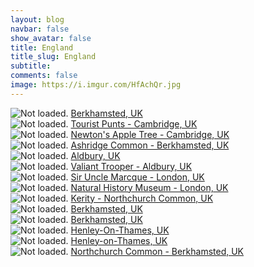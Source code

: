 ```yaml
---
layout: blog
navbar: false
show_avatar: false
title: England
title_slug: England
subtitle: 
comments: false
image: https://i.imgur.com/HfAchQr.jpg
---
```


<div class="img-container">
  <img src="https://i.imgur.com/JyLWxvr.jpg" alt="Not loaded." class="center-block">
  <a href="https://www.google.com/maps/search/?api=1&query=51.7600139,-0.5567500" target="_blank">
    <span class="img-caption-corner" style="display: inline;">Berkhamsted, UK</span>
  </a>  
</div> 


<div class="img-container">
  <img src="https://i.imgur.com/n9EbtV6.jpg" alt="Not loaded." class="center-block">
  <a href="https://www.google.com/maps/search/?api=1&query=52.2067000,0.1138278" target="_blank">
    <span class="img-caption-corner" style="display: inline;">Tourist Punts - Cambridge, UK</span>
  </a>  
</div> 


<div class="img-container">
  <img src="https://i.imgur.com/nG1FptS.jpg" alt="Not loaded." class="center-block">
  <a href="https://www.google.com/maps/search/?api=1&query=52.2072667,0.1180139" target="_blank">
    <span class="img-caption-corner" style="display: inline;">Newton&#x27;s Apple Tree - Cambridge, UK</span>
  </a>  
</div> 


<div class="img-container">
  <img src="https://i.imgur.com/2uByBT1.jpg" alt="Not loaded." class="center-block">
  <a href="https://www.google.com/maps/search/?api=1&query=51.7964167,-0.5690028" target="_blank">
    <span class="img-caption-corner" style="display: inline;">Ashridge Common - Berkhamsted, UK</span>
  </a>  
</div> 


<div class="img-container">
  <img src="https://i.imgur.com/a16DxW6.jpg" alt="Not loaded." class="center-block">
  <a href="https://www.google.com/maps/search/?api=1&query=51.8022833,-0.6022417" target="_blank">
    <span class="img-caption-corner" style="display: inline;">Aldbury, UK</span>
  </a>  
</div> 


<div class="img-container">
  <img src="https://i.imgur.com/Dp9QZoU.jpg" alt="Not loaded." class="center-block">
  <a href="https://www.google.com/maps/search/?api=1&query=51.8002889,-0.6030167" target="_blank">
    <span class="img-caption-corner" style="display: inline;">Valiant Trooper - Aldbury, UK</span>
  </a>  
</div> 


<div class="img-container">
  <img src="https://i.imgur.com/WUrmM3n.jpg" alt="Not loaded." class="center-block">
  <a href="https://www.google.com/maps/search/?api=1&query=51.7726820,-0.5760487" target="_blank">
    <span class="img-caption-corner" style="display: inline;">Sir Uncle Marcque  - London, UK</span>
  </a>  
</div> 


<div class="img-container">
  <img src="https://i.imgur.com/TrlSQK8.jpg" alt="Not loaded." class="center-block">
  <a href="https://www.google.com/maps/search/?api=1&query=51.4969361,-0.1742361" target="_blank">
    <span class="img-caption-corner" style="display: inline;">Natural History Museum - London, UK</span>
  </a>  
</div> 


<div class="img-container">
  <img src="https://i.imgur.com/kJGeOfP.jpg" alt="Not loaded." class="center-block">
  <a href="https://www.google.com/maps/search/?api=1&query=51.7728056,-0.5761194" target="_blank">
    <span class="img-caption-corner" style="display: inline;">Kerity - Northchurch Common, UK</span>
  </a>  
</div> 


<div class="img-container">
  <img src="https://i.imgur.com/GqiQLim.jpg" alt="Not loaded." class="center-block">
  <a href="https://www.google.com/maps/search/?api=1&query=51.6594628,-0.8043940" target="_blank">
    <span class="img-caption-corner" style="display: inline;">Berkhamsted, UK</span>
  </a>  
</div> 


<div class="img-container">
  <img src="https://i.imgur.com/LC5OpvS.jpg" alt="Not loaded." class="center-block">
  <a href="https://www.google.com/maps/search/?api=1&query=51.6544064,-0.8001839" target="_blank">
    <span class="img-caption-corner" style="display: inline;">Berkhamsted, UK</span>
  </a>  
</div> 


<div class="img-container">
  <img src="https://i.imgur.com/HfAchQr.jpg" alt="Not loaded." class="center-block">
  <a href="https://www.google.com/maps/search/?api=1&query=51.6033087,-0.8810358" target="_blank">
    <span class="img-caption-corner" style="display: inline;">Henley-On-Thames, UK</span>
  </a>  
</div> 


<div class="img-container">
  <img src="https://i.imgur.com/GlHl3ca.jpg" alt="Not loaded." class="center-block">
  <a href="https://www.google.com/maps/search/?api=1&query=51.6136685,-0.8943337" target="_blank">
    <span class="img-caption-corner" style="display: inline;">Henley-on-Thames, UK</span>
  </a>  
</div> 


<div class="img-container">
  <img src="https://i.imgur.com/eEisDD2.jpg" alt="Not loaded." class="center-block">
  <a href="https://www.google.com/maps/search/?api=1&query=51.7725277,-0.5763269" target="_blank">
    <span class="img-caption-corner" style="display: inline;">Northchurch Common - Berkhamsted, UK</span>
  </a>  
</div> 

